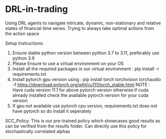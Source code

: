# DRL-in-trading
Using DRL agents to navigate intricate, dynamic, non-stationary and relative states of financial time series. Trying to always take optimal actions from the action space

Setup Instructions: 
1. Ensure stable python version between python 3.7 to 3.11, preferably use python 3.9
2. Please Ensure to use a virtual environment on your OS
3. Install all the required packages in our virtual environment : pip install -r requirements.txt
4. Install pytorch gpu version using : pip install torch torchvision torchaudio -f https://download.pytorch.org/whl/cu111/torch_stable.html
NOTE : Have cuda version 11.1 for above pytorch version otherwise if cuda already installed check the available pytorch version for your cuda version
5. If gpu not available use pytorch cpu version, requirements.txt does not have pytorch so do install it seperately

SCC_Policy: This is our pre-trained policy which showcases good results as can be verified from the results folder. Can directly use this policy for stochastically correlated alphas
